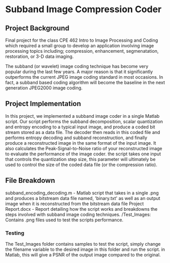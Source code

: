 # Subband Image Compression Coder


## Project Background
Final project for the class CPE 462 Intro to Image Processing and Coding which required a small group to develop an application involving image processing topics including; 
compression, enhancement, segmenatation, restoration, or 3-D data imaging.

The subband (or wavelet) image coding technique has become very popular during the last few years. A major reason is that it significantly outperforms the current JPEG image coding standard in most occasions. In fact, a subband based coding algorithm will become the baseline in the next generation JPEG2000 image coding.

## Project Implementation
In this project, we implemented a subband image coder in a single Matlab script. Our script performs the subband decomposition, scalar quantization and entropy encoding to a typical input image, and produce a coded bit stream stored as a data file. The decoder then reads in this coded file and performs entropy decoding and subband reconstruction, and finally produce a reconstructed image in the same format of the input image. It also calculates the Peak-Signal-to-Noise ratio of your reconstructed image to evaluate the performance of the image coder. the script takes one input that controls the quantization step size, this parameter will ultimately be used to control the size of the coded data file (or the compression ratio).

## File Breakdown
subband_encoding_decoding.m - Matlab script that takes in a single .png and produces a bitstream data file named, 'binary.txt' as well as an output image when it is reconstructed from the bitstream data file
Project Report.docx - Report detailing how the script works and breakdowns the steps involved with subband image coding techniques.
/Test_Images: Contains .png files used to test the scripts performance.

### Testing
The Test_Images folder contains samples to test the script, simply change the filename variable to the desired image in this folder and run the script. in Matlab, this will give a PSNR of the output image compared to the original.